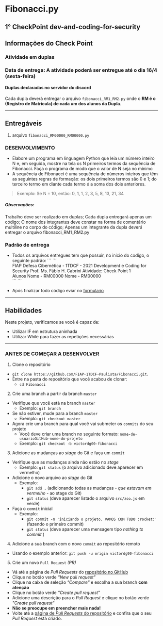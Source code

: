 # Fibonacci.py
## 1° CheckPoint dev-and-coding-for-security
## Informações do Check Point
### Atividade em duplas
### Data de entrega: A atividade poderá ser entregue até o dia 16/4 (sexta-feira)
#### Duplas declaradas no servidor do discord
Cada dupla deverá entregar o arquivo `fibonacci_RM1_RM2.py` onde o **RM é o (Registro de Matrícula) de cada um dos alunos da Dupla**.

---
## Entregáveis
1. arquivo `fibonacci_RM00000_RM00000.py`  

### DESENVOLVIMENTO

- Elabore um programa em linguagem Python que leia um
número inteiro N e, em seguida, mostre na tela os N primeiros termos da
sequência de Fibonacci. Faça o programa de modo que o valor de N
seja no mínimo 
- A sequência de Fibonacci é uma sequência de números inteiros
que têm as seguintes regras de formação: os dois primeiros termos são
0 e 1; do terceiro termo em diante cada termo é a soma dos dois
anteriores.
> Exemplo: Se N = 10, então: 0, 1, 1, 2, 3, 5, 8, 13, 21, 34
##### Observações:
Trabalho deve ser realizado em duplas;
Cada dupla entregará apenas um código;
O nome dos integrantes deve constar na forma de
comentário multiline no corpo do código;
Apenas um integrante da dupla deverá entregar o arquivo fibonacci_RM1_RM2.py 


### Padrão de entrega

- Todos os arquivos entregues tem que possuir, no inicio do codigo, o seguinte padrão:
´´´
´´´  
FIAP
Defesa Cibernética - 1TDCF - 2021
Development e Coding for Security
Prof. Ms. Fábio H. Cabrini
Atividade: Check Point 1  
Alunos
Nome - RM00000
Nome - RM00000  
´´´ 
´´´
  
- Após finalizar todo código eviar no [formulario](https://forms.gle/uFsrEd1bVBpZZ396A) 

---

## Habilidades

Neste projeto, verificamos se você é capaz de:

- Utilizar IF em estrutura aninhada
- Utilizar While para fazer as repetições necessárias

---

### ANTES DE COMEÇAR A DESENVOLVER

1. Clone o repositório
  * `git clone https://github.com/FIAP-1TDCF-Paulista/Fibonacci.git`.
  * Entre na pasta do repositório que você acabou de clonar:
    * `cd Fibonacci`
    
2. Crie uma branch a partir da branch `master`
  * Verifique que você está na branch `master`
    * Exemplo: `git branch`
  * Se não estiver, mude para a branch `master`
    * Exemplo: `git checkout master`
  * Agora crie uma branch para qual você vai submeter os `commits` do seu projeto
    * Você deve criar uma branch no seguinte formato: `nome-de-usuarioGitHub-nome-do-projeto`
    * Exemplo: `git checkout -b victordg00-fibonacci`
    
3. Adicione as mudanças ao _stage_ do Git e faça um `commit`
  * Verifique que as mudanças ainda não estão no _stage_
    * Exemplo: `git status` (o arquivo adicionado deve aparecer em vermelho)
  * Adicione o novo arquivo ao _stage_ do Git
      * Exemplo:
        * `git add .` (adicionando todas as mudanças - _que estavam em vermelho_ - ao stage do Git)
        * `git status` (deve aparecer listado o arquivo `src/zoo.js` em verde)
  * Faça o `commit` inicial
      * Exemplo:
        * `git commit -m 'iniciando o projeto. VAMOS COM TUDO :rocket:'` (fazendo o primeiro commit)
        * `git status` (deve aparecer uma mensagem tipo _nothing to commit_ )

4. Adicione a sua branch com o novo `commit` ao repositório remoto
  * Usando o exemplo anterior: `git push -u origin victordg00-fibonacci`

5. Crie um novo `Pull Request` _(PR)_
  * Vá até a página de _Pull Requests_ do [repositório no GitHub](https://github.com/FIAP-1TDCF-Paulista/Fibonacci/pulls)
  * Clique no botão verde _"New pull request"_
  * Clique na caixa de seleção _"Compare"_ e escolha a sua branch **com atenção**
  * Clique no botão verde _"Create pull request"_
  * Adicione uma descrição para o _Pull Request_ e clique no botão verde _"Create pull request"_
  * **Não se preocupe em preencher mais nada!**
  * Volte até a [página de _Pull Requests_ do repositório](https://github.com/FIAP-1TDCF-Paulista/Fibonacci/pulls) e confira que o seu _Pull Request_ está criado.
